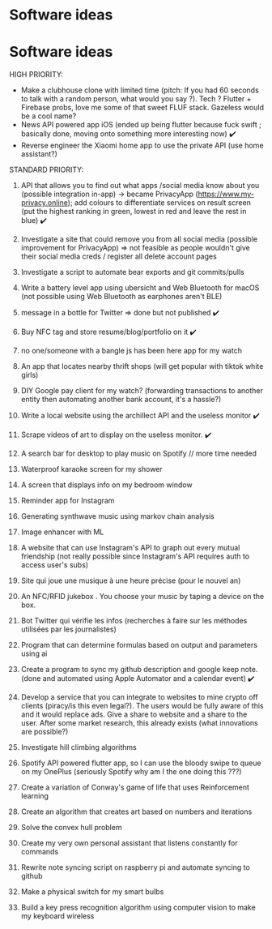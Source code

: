 # Software ideas
# Software ideas

HIGH PRIORITY:

* Make a clubhouse clone with limited time (pitch: If you had 60 seconds to talk with a random person, what would you say ?). Tech ? Flutter + Firebase probs, love me some of that sweet FLUF stack. Gazeless would be a cool name? 
* News API powered app iOS (ended up being flutter because fuck swift ; basically done, moving onto something more interesting now)  ✔️
* Reverse engineer the Xiaomi home app to use the private API (use home assistant?) 

STANDARD PRIORITY:

1. API that allows you to find out what apps
/social media know about you (possible integration in-app) → became PrivacyApp (https://www.my-privacy.online); add colours to differentiate services on result screen (put the highest ranking in green, lowest in red and leave the rest in blue) ✔️

2. Investigate a site that could remove you from all social media (possible improvement for PrivacyApp) => not feasible as people wouldn't give their social media creds / register all delete account pages

3. Investigate a script to automate bear exports and git commits/pulls

4. Write a battery level app using ubersicht and Web Bluetooth for macOS (not possible using Web Bluetooth as earphones aren't BLE) 

5. message in a bottle for Twitter => done but not published ✔️

6. Buy NFC tag and store resume/blog/portfolio on it ✔️

7. no one/someone with a bangle js has been here app for my watch

8. An app that locates nearby thrift shops (will get popular with tiktok white girls)

9. DIY Google pay client for my watch? (forwarding transactions to another entity then automating another bank account, it's a hassle?)

10. Write a local website using the archillect API and the useless monitor ✔️

11. Scrape videos of art to display on the useless monitor. ✔️

12. A search bar for desktop to play music on Spotify // more time needed

13. Waterproof karaoke screen for my shower

14. A screen that displays info on my bedroom window

15. Reminder app for Instagram 

16. Generating synthwave music using markov chain analysis

17. Image enhancer with ML

18. A website that can use Instagram's API to graph out every mutual friendship (not really possible since Instagram's API requires auth to access user's subs)

19. Site qui joue une musique à une heure précise (pour le nouvel an)

20. An NFC/RFID jukebox . You choose your music by taping a device on the box.

21. Bot Twitter qui vérifie les infos (recherches à faire sur les méthodes utilisées par les journalistes)

22. Program that can determine formulas based on output and parameters using ai

23. Create a program to sync my github description and google keep note. (done and automated using Apple Automator and a calendar event) ✔️

24. Develop a service that you can integrate to websites to mine crypto off clients (piracy/is this even legal?). The users would be fully aware of this and it would replace ads. Give a share to website and a share to the user. After some market research, this already exists (what innovations are possible?)

25. Investigate hill climbing algorithms

26. Spotify API powered flutter app, so I can use the bloody swipe to queue on my OnePlus (seriously Spotify why am I the one doing this ???)

27. Create a variation of Conway's game of life that uses Reinforcement learning

28. Create an algorithm that creates art based on numbers and iterations

30. Solve the convex hull problem

31. Create my very own personal assistant that listens constantly for commands

32. Rewrite note syncing script on raspberry pi and automate syncing to github

33. Make a physical switch for my smart bulbs

34. Build a key press recognition algorithm using computer vision to make my keyboard wireless
